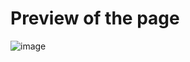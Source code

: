 # Preview of the page
![image](https://github.com/amrit-paudel/Frontend-projects/assets/109169586/704b0d36-43e7-4633-b6e0-859a63388d97)
